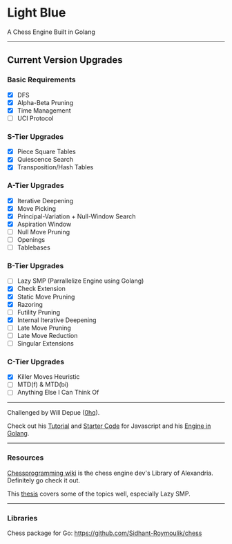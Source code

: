 # Light Blue
A Chess Engine Built in Golang

---

## Current Version Upgrades

### Basic Requirements

 - [x] DFS
 - [x] Alpha-Beta Pruning
 - [x] Time Management
 - [ ] UCI Protocol

### S-Tier Upgrades

 - [x] Piece Square Tables
 - [x] Quiescence Search
 - [x] Transposition/Hash Tables

### A-Tier Upgrades

 - [x] Iterative Deepening
 - [x] Move Picking
 - [x] Principal-Variation + Null-Window Search
 - [x] Aspiration Window
 - [ ] Null Move Pruning
 - [ ] Openings
 - [ ] Tablebases

### B-Tier Upgrades

 - [ ] Lazy SMP (Parrallelize Engine using Golang)
 - [x] Check Extension
 - [x] Static Move Pruning
 - [x] Razoring
 - [ ] Futility Pruning
 - [x] Internal Iterative Deepening
 - [ ] Late Move Pruning
 - [ ] Late Move Reduction
 - [ ] Singular Extensions

### C-Tier Upgrades

 - [x] Killer Moves Heuristic
 - [ ] MTD(f) & MTD(bi)
 - [ ] Anything Else I Can Think Of

---

Challenged by Will Depue ([0hq](https://github.com/0hq)).

Check out his [Tutorial](https://www.chessengines.org/) and [Starter Code](https://github.com/0hq/starter_chess_engine) for Javascript and his [Engine in Golang](https://github.com/0hq/antikythera/tree/main).

---

### Resources

[Chessprogramming wiki](https://www.chessprogramming.org/Main_Page) is the chess engine dev's Library of Alexandria. Definitely go check it out.

This [thesis](https://www.duo.uio.no/bitstream/handle/10852/53769/1/master.pdf) covers some of the topics well, especially Lazy SMP.

---

### Libraries 

Chess package for Go: https://github.com/Sidhant-Roymoulik/chess
